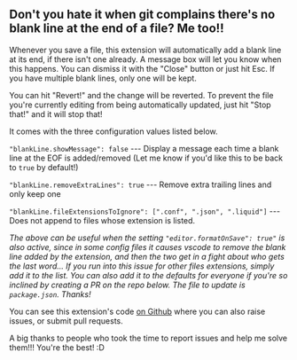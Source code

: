 ## Don't you hate it when git complains there's no blank line at the end of a file? Me too!!

Whenever you save a file, this extension will automatically add a blank line at its end, if there isn't one already. A message box will let you know when this happens. You can dismiss it with the "Close" button or just hit Esc. If you have multiple blank lines, only one will be kept.

You can hit "Revert!" and the change will be reverted.
To prevent the file you're currently editing from being automatically updated, just hit "Stop that!" and it will stop that!

It comes with the three configuration values listed below.

`"blankLine.showMessage": false` --- Display a message each time a blank line at the EOF is added/removed (Let me know if you'd like this to be back to `true` by default!)

`"blankLine.removeExtraLines": true` --- Remove extra trailing lines and only keep one

`"blankLine.fileExtensionsToIgnore": [".conf", ".json", ".liquid"]` --- Does not append to files whose extension is listed.

_The above can be useful when the setting `"editor.formatOnSave": true"` is also active, since in some config files it causes vscode to remove the blank line added by the extension, and then the two get in a fight about who gets the last word... If you run into this issue for other files extensions, simply add it to the list. You can also add it to the defaults for everyone if you're so inclined by creating a PR on the repo below. The file to update is `package.json`. Thanks!_

You can see this extension's code [on Github](https://github.com/riccardoNovaglia/vsCodeBlankLine.git) where you can also raise issues, or submit pull requests.

A big thanks to people who took the time to report issues and help me solve them!!! You're the best! :D
